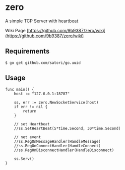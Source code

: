 # zero
A simple TCP Server with heartbeat

Wiki Page [https://github.com/9b9387/zero/wiki](https://github.com/9b9387/zero/wiki)

## Requirements

```
$ go get github.com/satori/go.uuid
```

## Usage

```
func main() {
 	host := "127.0.0.1:18787"

 	ss, err := zero.NewSocketService(host)
	if err != nil {
		return
	}

	// set Heartbeat
	//ss.SetHeartBeat(5*time.Second, 30*time.Second)

	// net event
	//ss.RegOnMessageHandler(HandleMessage)
	//ss.RegOnConnectHandler(HandleConnect)
	//ss.RegOnDisconnectHandler(HandleDisconnect)

	ss.Serv()
}

```
